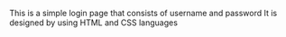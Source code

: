 This is a simple login page that consists of username and password 
It is designed by using HTML and CSS languages 
